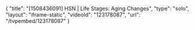 {
    "title": "[1508436091] HSN | Life Stages: Aging Changes",
    "type": "solo",
    "layout": "iframe-static",
    "videoId": "123178087",
    "url": "\/tvpembed\/123178087"
}